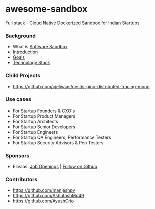 # awesome-sandbox
Full stack - Cloud Native Dockerized Sandbox for Indian Startups


### Background
- What is [Software Sandbox](https://www.techopedia.com/definition/27681/sandbox-software-testing)
- [Introduction](https://github.com/manjeshpv/awesome-sandbox/blob/main/docs/readme.md)
- [Goals](https://github.com/manjeshpv/awesome-sandbox/blob/main/docs/goals.md)
- [Technology Stack](https://github.com/manjeshpv/awesome-sandbox/blob/main/docs/tech-stack.md)

### Child Projects
- https://github.com/cjelivaas/nestjs-pino-distributed-tracing-mono

### Use cases
- For Startup Founders & CXO's
- For Startup Product Managers
- For Startup Architects
- For Startup Senior Developers
- For Startup Engineers
- For Startup QA Engineers, Performance Testers
- For Startup Security Advisors & Pen Testers

### Sponsors
- Elivaas: [Job Openings](https://www.instahyre.com/jobs-at-elivaas/) | [Follow on Github](https://github.com/elivaasd)


### Contributors
- https://github.com/manjeshpv
- https://github.com/AshutoshMo49
- https://github.com/AyushCrio
